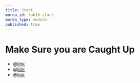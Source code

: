 ```yaml
---
title: Start
morea_id: lab10-start
morea_type: module
published: true
---
```

# Make Sure you are Caught Up
- @[link](quiz/quiz09mc)
- @[link](dropbox/Lab09)
- @[link](feedback/matlab-plotting)
